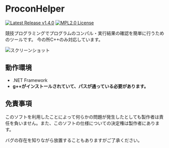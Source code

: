 # ProconHelper
[![Latest Release v1.4.0](https://img.shields.io/badge/latest-v1.4.0-green)](https://github.com/yuma140902/ProconHelper/releases)
[![MPL2.0 License](https://img.shields.io/badge/License-MPL2.0-blue)](../../LICENSE.md)

競技プログラミングでプログラムのコンパル・実行結果の確認を簡単に行うためのツールです。
今の所C++のみ対応しています。

![スクリーンショット](https://i.imgur.com/TV446nr.png)

## 動作環境
 - .NET Framework
 - **g++がインストールされていて、パスが通っている必要があります。**

## 免責事項
このソフトを利用したことによって何らかの問題が発生したとしても製作者は責任を負いません。また、このソフトの仕様についての決定権は製作者にあります。

バグの存在を知りながら放置することもありますがご了承ください。
